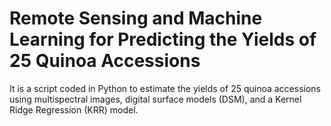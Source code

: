 # Remote Sensing and Machine Learning for Predicting the Yields of 25 Quinoa Accessions

It is a script coded in Python to estimate the yields of 25 quinoa accessions using multispectral images, digital surface models (DSM), and a Kernel Ridge Regression (KRR) model. 
